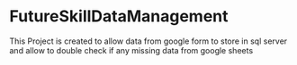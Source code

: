 # FutureSkillDataManagement


This Project is created to allow data from google form to store in sql server and allow to double check if any missing data from google sheets
